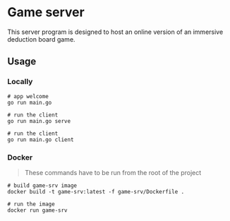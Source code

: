 # Game server

This server program is designed to host an online version of an immersive deduction board game.

## Usage

### Locally

```
# app welcome
go run main.go

# run the client
go run main.go serve

# run the client
go run main.go client
```

### Docker

> These commands have to be run from the root of the project

```
# build game-srv image
docker build -t game-srv:latest -f game-srv/Dockerfile .

# run the image
docker run game-srv
```